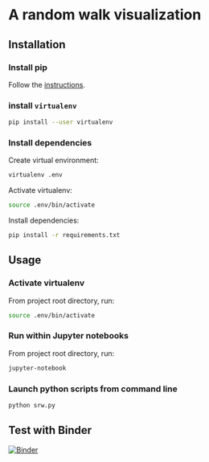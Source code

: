 # A random walk visualization

## Installation

### Install pip

Follow the [instructions](https://pip.pypa.io/en/stable/installing/).

### install `virtualenv`

```bash
pip install --user virtualenv
```

### Install dependencies

Create virtual environment:

```bash
virtualenv .env
```

Activate virtualenv:

```bash
source .env/bin/activate
```

Install dependencies:

```bash
pip install -r requirements.txt
```

## Usage

### Activate virtualenv

From project root directory, run:

```bash
source .env/bin/activate
```

### Run within Jupyter notebooks

From project root directory, run:

```bash
jupyter-notebook
```

### Launch python scripts from command line

```bash
python srw.py
```

## Test with Binder

[![Binder](https://static.mybinder.org/badge_logo.svg)](https://mybinder.org/v2/git/https%3A%2F%2Fgitlab.math.unistra.fr%2Fproba-mc2020%2Fproba-mc2020/master)
